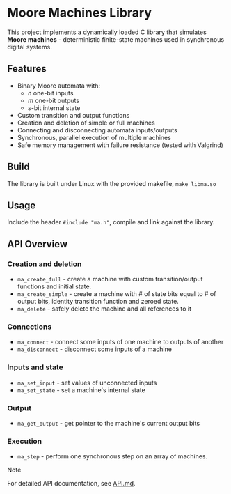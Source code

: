 # Moore Machines Library
This project implements a dynamically loaded C library that simulates **Moore machines** -
deterministic finite-state machines used in synchronous digital systems.

## Features
- Binary Moore automata with:
  - _n_ one-bit inputs
  - _m_ one-bit outputs
  - _s_-bit internal state
- Custom transition and output functions
- Creation and deletion of simple or full machines
- Connecting and disconnecting automata inputs/outputs
- Synchronous, parallel execution of multiple machines
- Safe memory management with failure resistance (tested with Valgrind)

## Build
The library is built under Linux with the provided makefile, `make libma.so`

## Usage
Include the header `#include "ma.h"`, compile and link against the library.

## API Overview
### Creation and deletion
- `ma_create_full` - create a machine with custom transition/output functions and initial state.
- `ma_create_simple` - create a machine with # of state bits equal to # of output bits, identity transition function and zeroed state.
- `ma_delete` - safely delete the machine and all references to it
### Connections
- `ma_connect` - connect some inputs of one machine to outputs of another
- `ma_disconnect` - disconnect some inputs of a machine
### Inputs and state
- `ma_set_input` - set values of unconnected inputs
- `ma_set_state` - set a machine's internal state
### Output
- `ma_get_output` - get pointer to the machine's current output bits
### Execution
- `ma_step` - perform one synchronous step on an array of machines.

> [!NOTE]
> For detailed API documentation, see [API.md](API.md).
